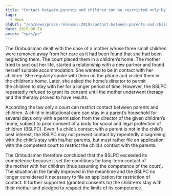 ```yaml
---
title: "Contact between parents and children can be restricted only by the court’s decision"
tags:
  - News
oldUrl: "/en/news/press-releases-2019/contact-between-parents-and-children-can-be-restricted-only-by-the-courts-decision/"
date: 2019-08-14
perex: "<p></p>"
---
```


<!-- imported from the old website -->

<p>The Ombudsman dealt with the case of a mother whose three small children were removed away from her care as it had been found that she had been neglecting them. The court placed them in a children’s home. The mother tried to sort out her life, started a relationship with a new partner and found herself suitable accommodation. She wanted to be in contact with her children. She regularly spoke with them on the phone and visited them in the children’s home. Later, she asked the home’s director to permit the children to stay with her for a longer period of time. However, the BSLPC repeatedly refused to grant its consent until the mother underwent therapy and the therapy proved to have results.</p> <p>According the law only a court can restrict contact between parents and children. A child in institutional care can stay in a parent’s household for several days only with a permission from the director of the given children’s home, subject to prior consent of a body for social and legal protection of children (BSLPC). Even if a child’s contact with a parent is not in the child’s best interest, the BSLPC may not prevent contact by repeatedly disagreeing with the child’s stay with his/her parents, but must rather file an application with the competent court to restrict the child’s contact with the parents.</p><p> The Ombudsman therefore concluded that the BSLPC exceeded its competence because it set the conditions for long-term contact of the mother with her children (thus assuming the competence of the court). The situation in the family improved in the meantime and the BSLPC no longer considered it necessary to file an application for restriction of contact. It further supported (granted consents to) the children’s stay with their mother and pledged to respect the limits of its competence.</p>
